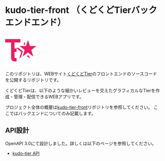# kudo-tier-front （くどくどTierバックエンドエンド）
<a href="https://kd-tier.hopgn.com">
  <img src="doc/img/logo.png" width="20%"></img>
</a>

このリポジトリは、WEBサイト[くどくどTier](https://kd-tier.hopgn.com)のフロントエンドのソースコードを公開するリポジトリです。

くどくどTierは、以下のような細かいレビューを交えたグラフィカルなTierを作成・管理・配信できるWEBアプリです。

プロジェクト全体の概要は[kudo-tier-front](https://github.com/HoppingGanon/kudo-tier-front)リポジトリを参照してください。
ここではバックエンドについてのみ記載します。

## API設計
OpenAPI 3.0にて設計しました。詳しくは以下のページを参照してください。

* [kudo-tier API](doc/openapi.html)

